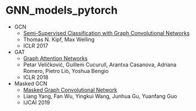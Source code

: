 # GNN_models_pytorch

- GCN
  - [Semi-Supervised Classification with Graph Convolutional Networks](https://arxiv.org/abs/1609.02907)
  - Thomas N. Kipf, Max Welling
  - ICLR 2017
- GAT
  - [Graph Attention Networks](https://arxiv.org/abs/1710.10903)
  - Petar Veličković, Guillem Cucurull, Arantxa Casanova, Adriana Romero, Pietro Liò, Yoshua Bengio
  - ICLR 2018
- Masked GCN
  - [Masked Graph Convolutional Network](https://www.ijcai.org/proceedings/2019/565)
  - Liang Yang, Fan Wu, Yingkui Wang, Junhua Gu, Yuanfang Guo
  - IJCAI 2019